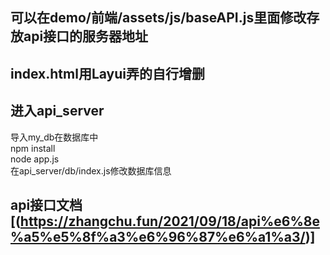## 可以在demo/前端/assets/js/baseAPI.js里面修改存放api接口的服务器地址

## index.html用Layui弄的自行增删

## 进入api_server
导入my_db在数据库中 <br>
npm install <br>
node app.js <br>
在api_server/db/index.js修改数据库信息
## api接口文档[(https://zhangchu.fun/2021/09/18/api%e6%8e%a5%e5%8f%a3%e6%96%87%e6%a1%a3/)]
